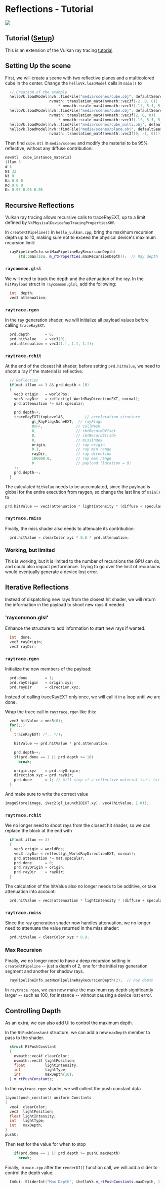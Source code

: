 # Reflections - Tutorial

![](images/reflections.png)

## Tutorial ([Setup](../docs/setup.md))

This is an extension of the Vulkan ray tracing [tutorial](https://nvpro-samples.github.io/vk_raytracing_tutorial_KHR).

## Setting Up the scene

First, we will create a scene with two reflective planes and a multicolored cube in the center. Change the `helloVk.loadModel` calls in `main()` to

~~~~ C++
  // Creation of the example
  helloVk.loadModel(nvh::findFile("media/scenes/cube.obj", defaultSearchPaths, true),
                    nvmath::translation_mat4(nvmath::vec3f(-2, 0, 0))
                        * nvmath::scale_mat4(nvmath::vec3f(.1f, 5.f, 5.f)));
  helloVk.loadModel(nvh::findFile("media/scenes/cube.obj", defaultSearchPaths, true),
                    nvmath::translation_mat4(nvmath::vec3f(2, 0, 0))
                        * nvmath::scale_mat4(nvmath::vec3f(.1f, 5.f, 5.f)));
  helloVk.loadModel(nvh::findFile("media/scenes/cube_multi.obj", defaultSearchPaths, true));
  helloVk.loadModel(nvh::findFile("media/scenes/plane.obj", defaultSearchPaths, true),
                    nvmath::translation_mat4(nvmath::vec3f(0, -1, 0)));
~~~~

Then find `cube.mtl` in `media/scenes` and modify the material to be 95% reflective, without any diffuse
contribution:

~~~~ C++
newmtl  cube_instance_material
illum 3
d 1  
Ns 32
Ni 0
Ka 0 0 0
Kd 0 0 0
Ks 0.95 0.95 0.95
~~~~

## Recursive Reflections

Vulkan ray tracing allows recursive calls to traceRayEXT, up to a limit defined by `VkPhysicalDeviceRayTracingPropertiesKHR`.

In `createRtPipeline()` in `hello_vulkan.cpp`, bring the maximum recursion depth up to 10, making sure not to exceed the physical device's maximum recursion limit:

~~~~ C++
  rayPipelineInfo.setMaxPipelineRayRecursionDepth(
      std::max(10u, m_rtProperties.maxRecursionDepth));  // Ray depth
~~~~

### `raycommon.glsl`

We will need to track the depth and the attenuation of the ray.
In the `hitPayload` struct in `raycommon.glsl`, add the following:

~~~~ C++
  int  depth;
  vec3 attenuation;
~~~~

### `raytrace.rgen`

In the ray generation shader, we will initialize all payload values before calling `traceRayEXT`.

~~~~ C++
  prd.depth       = 0;
  prd.hitValue    = vec3(0);
  prd.attenuation = vec3(1.f, 1.f, 1.f);
~~~~

### `raytrace.rchit`

At the end of the closest hit shader, before setting `prd.hitValue`, we need to shoot a ray if the material is reflective.

~~~~ C++
  // Reflection
  if(mat.illum == 3 && prd.depth < 10)
  {
    vec3 origin   = worldPos;
    vec3 rayDir   = reflect(gl_WorldRayDirectionEXT, normal);
    prd.attenuation *= mat.specular;

    prd.depth++;
    traceRayEXT(topLevelAS,         // acceleration structure
            gl_RayFlagsNoneEXT,  // rayFlags
            0xFF,               // cullMask
            0,                  // sbtRecordOffset
            0,                  // sbtRecordStride
            0,                  // missIndex
            origin,             // ray origin
            0.1,                // ray min range
            rayDir,             // ray direction
            100000.0,           // ray max range
            0                   // payload (location = 0)
    );
    prd.depth--;
  }
~~~~

The calculated `hitValue` needs to be accumulated, since the payload is global for the 
entire execution from raygen, so change the last line of `main()` to

~~~~ C++
prd.hitValue += vec3(attenuation * lightIntensity * (diffuse + specular)) * prd.attenuation;
~~~~

### `raytrace.rmiss`

Finally, the miss shader also needs to attenuate its contribution:

~~~~ C++
  prd.hitValue = clearColor.xyz * 0.8 * prd.attenuation;
~~~~

### Working, but limited

This is working, but it is limited to the number of recursions the GPU can do, and could also impact performance. Trying to go over the limit of recursions would eventually generate a device lost error.

## Iterative Reflections

Instead of dispatching new rays from the closest hit shader, we will return the information in the payload to shoot new rays if needed.

### 'raycommon.glsl'

Enhance the structure to add information to start new rays if wanted.

~~~~ C++
  int  done;
  vec3 rayOrigin;
  vec3 rayDir;
~~~~

### `raytrace.rgen`

Initialize the new members of the payload:

~~~~ C++
  prd.done        = 1;
  prd.rayOrigin   = origin.xyz;
  prd.rayDir      = direction.xyz;
~~~~

Instead of calling traceRayEXT only once, we will call it in a loop until we are done.

Wrap the trace call in `raytrace.rgen` like this:

~~~~ C++
  vec3 hitValue = vec3(0);
  for(;;)
  {
    traceRayEXT( /*.. */);

    hitValue += prd.hitValue * prd.attenuation;

    prd.depth++;
    if(prd.done == 1 || prd.depth >= 10)
      break;

    origin.xyz    = prd.rayOrigin;
    direction.xyz = prd.rayDir;
    prd.done      = 1; // Will stop if a reflective material isn't hit
  }
~~~~

And make sure to write the correct value

~~~~ C++
imageStore(image, ivec2(gl_LaunchIDEXT.xy), vec4(hitValue, 1.0));
~~~~

### `raytrace.rchit`

We no longer need to shoot rays from the closest hit shader, so we can replace the block at the end with

~~~~ C++
  if(mat.illum == 3)
  {
    vec3 origin = worldPos;
    vec3 rayDir = reflect(gl_WorldRayDirectionEXT, normal);
    prd.attenuation *= mat.specular;
    prd.done      = 0;
    prd.rayOrigin = origin;
    prd.rayDir    = rayDir;
  }
~~~~

The calculation of the hitValue also no longer needs to be additive, or take attenuation into account:

~~~~ C++
  prd.hitValue = vec3(attenuation * lightIntensity * (diffuse + specular));
~~~~

### `raytrace.rmiss`

Since the ray generation shader now handles attenuation, we no longer need to attenuate the value returned in the miss shader:

~~~~ C++
  prd.hitValue = clearColor.xyz * 0.8;
~~~~

### Max Recursion

Finally, we no longer need to have a deep recursion setting in `createRtPipeline` -- just a depth of 2, one for the initial ray generation segment and another for shadow rays.

~~~~ C++
  rayPipelineInfo.setMaxPipelineRayRecursionDepth(2);  // Ray depth
~~~~

In `raytrace.rgen`, we can now make the maximum ray depth significantly larger -- such as 100, for instance -- without causing a device lost error.

## Controlling Depth

As an extra, we can also add UI to control the maximum depth.

In the `RtPushConstant` structure, we can add a new `maxDepth` member to pass to the shader.

~~~~ C++
  struct RtPushConstant
  {
    nvmath::vec4f clearColor;
    nvmath::vec3f lightPosition;
    float         lightIntensity;
    int           lightType;
    int           maxDepth{10};
  } m_rtPushConstants;
~~~~

In the `raytrace.rgen` shader, we will collect the push constant data

~~~~ C++
layout(push_constant) uniform Constants
{
  vec4  clearColor;
  vec3  lightPosition;
  float lightIntensity;
  int   lightType;
  int   maxDepth;
}
pushC;
~~~~ 

Then test for the value for when to stop

~~~~ C++
    if(prd.done == 1 || prd.depth >= pushC.maxDepth)
      break;
~~~~

Finally, in `main.cpp` after the `renderUI()` function call, we will add a slider to control the depth value.

~~~~ C++
  ImGui::SliderInt("Max Depth", &helloVk.m_rtPushConstants.maxDepth, 1, 50);
~~~~

